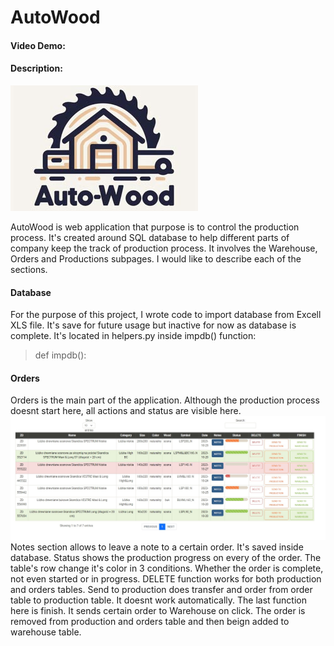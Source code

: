 # AutoWood
#### Video Demo:  <URL HERE>
#### Description:

![](https://github.com/advdylan/my_projects/blob/main/login.jpg)

AutoWood is web application that purpose is to control the production process. It's created around SQL database to help different parts of company keep the track of production process. It involves the Warehouse, Orders and Productions subpages.
I would like to describe each of the sections.

#### Database

For the purpose of this project, I wrote code to import database from Excell XLS file. It's save for future usage but inactive for now as database is complete. It's located in helpers.py inside impdb() function:

>def impdb():

#### Orders

Orders is the main part of the application. Although the production process doesnt start here, all actions and status are visible here. 
![Orders table](https://github.com/advdylan/my_projects/blob/main/orders.jpg)
Notes section allows to leave a note to a certain order. It's saved inside database. Status shows the production progress on every of the order. The table's row change it's color in 3 conditions. Whether the order is complete, not even started or in progress. DELETE function works for both production and orders tables. Send to production does transfer and order from order table to production table. It doesnt work automatically. The last function here is finish. It sends certain order to Warehouse on click. The order is removed from production and orders table and then beign added to warehouse table. 

 

